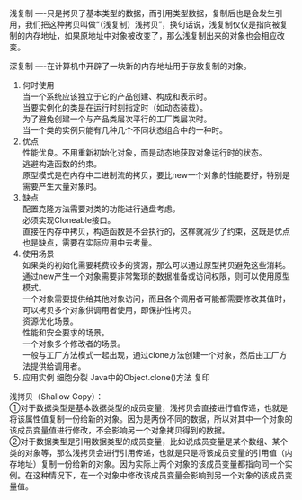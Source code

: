 浅复制 —-只是拷贝了基本类型的数据，而引用类型数据，复制后也是会发生引用，我们把这种拷贝叫做“（浅复制）浅拷贝”，换句话说，浅复制仅仅是指向被复制的内存地址，如果原地址中对象被改变了，那么浅复制出来的对象也会相应改变。

深复制 —-在计算机中开辟了一块新的内存地址用于存放复制的对象。

1. 何时使用  
当一个系统应该独立于它的产品创建、构成和表示时。  
当要实例化的类是在运行时刻指定时（如动态装载）。  
为了避免创建一个与产品类层次平行的工厂类层次时。  
当一个类的实例只能有几种几个不同状态组合中的一种时。  
2. 优点  
性能优良。不用重新初始化对象，而是动态地获取对象运行时的状态。  
逃避构造函数的约束。  
原型模式是在内存中二进制流的拷贝，要比new一个对象的性能要好，特别是需要产生大量对象时。  
3. 缺点  
配置克隆方法需要对类的功能进行通盘考虑。  
必须实现Cloneable接口。  
直接在内存中拷贝，构造函数是不会执行的，这样就减少了约束，这既是优点也是缺点，需要在实际应用中去考量。  
4. 使用场景  
如果类的初始化需要耗费较多的资源，那么可以通过原型拷贝避免这些消耗。  
通过new产生一个对象需要非常繁琐的数据准备或访问权限，则可以使用原型模式。  
一个对象需要提供给其他对象访问，而且各个调用者可能都需要修改其值时，可以拷贝多个对象供调用者使用，即保护性拷贝。  
资源优化场景。  
性能和安全要求的场景。  
一个对象多个修改者的场景。  
一般与工厂方法模式一起出现，通过clone方法创建一个对象，然后由工厂方法提供给调用者。  
5. 应用实例
细胞分裂
Java中的Object.clone()方法
复印


浅拷贝（Shallow Copy）：  
①对于数据类型是基本数据类型的成员变量，浅拷贝会直接进行值传递，也就是将该属性值复制一份给新的对象。因为是两份不同的数据，所以对其中一个对象的该成员变量值进行修改，不会影响另一个对象拷贝得到的数据。  
②对于数据类型是引用数据类型的成员变量，比如说成员变量是某个数组、某个类的对象等，那么浅拷贝会进行引用传递，也就是只是将该成员变量的引用值（内存地址）复制一份给新的对象。因为实际上两个对象的该成员变量都指向同一个实例。在这种情况下，在一个对象中修改该成员变量会影响到另一个对象的该成员变量值。  

